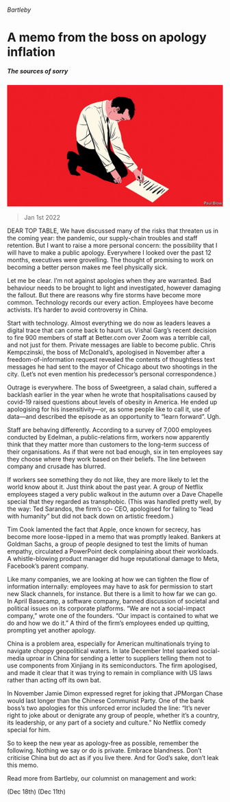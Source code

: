 ###### Bartleby

# A memo from the boss on apology inflation 

##### The sources of sorry 

![image](images/20220101_WBD002_0.jpg) 

> Jan 1st 2022 

DEAR TOP TABLE, We have discussed many of the risks that threaten us in the coming year: the pandemic, our supply-chain troubles and staff retention. But I want to raise a more personal concern: the possibility that I will have to make a public apology. Everywhere I looked over the past 12 months, executives were grovelling. The thought of promising to work on becoming a better person makes me feel physically sick.

Let me be clear. I’m not against apologies when they are warranted. Bad behaviour needs to be brought to light and investigated, however damaging the fallout. But there are reasons why fire storms have become more common. Technology records our every action. Employees have become activists. It’s harder to avoid controversy in China.


Start with technology. Almost everything we do now as leaders leaves a digital trace that can come back to haunt us. Vishal Garg’s recent decision to fire 900 members of staff at Better.com over Zoom was a terrible call, and not just for them. Private messages are liable to become public. Chris Kempczinski, the boss of McDonald’s, apologised in November after a freedom-of-information request revealed the contents of thoughtless text messages he had sent to the mayor of Chicago about two shootings in the city. (Let’s not even mention his predecessor’s personal correspondence.)

Outrage is everywhere. The boss of Sweetgreen, a salad chain, suffered a backlash earlier in the year when he wrote that hospitalisations caused by covid-19 raised questions about levels of obesity in America. He ended up apologising for his insensitivity—or, as some people like to call it, use of data—and described the episode as an opportunity to “learn forward”. Ugh.

Staff are behaving differently. According to a survey of 7,000 employees conducted by Edelman, a public-relations firm, workers now apparently think that they matter more than customers to the long-term success of their organisations. As if that were not bad enough, six in ten employees say they choose where they work based on their beliefs. The line between company and crusade has blurred.

If workers see something they do not like, they are more likely to let the world know about it. Just think about the past year. A group of Netflix employees staged a very public walkout in the autumn over a Dave Chapelle special that they regarded as transphobic. (This was handled pretty well, by the way: Ted Sarandos, the firm’s co- CEO, apologised for failing to “lead with humanity” but did not back down on artistic freedom.)

Tim Cook lamented the fact that Apple, once known for secrecy, has become more loose-lipped in a memo that was promptly leaked. Bankers at Goldman Sachs, a group of people designed to test the limits of human empathy, circulated a PowerPoint deck complaining about their workloads. A whistle-blowing product manager did huge reputational damage to Meta, Facebook’s parent company.

Like many companies, we are looking at how we can tighten the flow of information internally: employees may have to ask for permission to start new Slack channels, for instance. But there is a limit to how far we can go. In April Basecamp, a software company, banned discussion of societal and political issues on its corporate platforms. “We are not a social-impact company,” wrote one of the founders. “Our impact is contained to what we do and how we do it.” A third of the firm’s employees ended up quitting, prompting yet another apology.

China is a problem area, especially for American multinationals trying to navigate choppy geopolitical waters. In late December Intel sparked social-media uproar in China for sending a letter to suppliers telling them not to use components from Xinjiang in its semiconductors. The firm apologised, and made it clear that it was trying to remain in compliance with US laws rather than acting off its own bat.

In November Jamie Dimon expressed regret for joking that JPMorgan Chase would last longer than the Chinese Communist Party. One of the bank boss’s two apologies for this unforced error included the line: “It’s never right to joke about or denigrate any group of people, whether it’s a country, its leadership, or any part of a society and culture.” No Netflix comedy special for him.

So to keep the new year as apology-free as possible, remember the following. Nothing we say or do is private. Embrace blandness. Don’t criticise China but do act as if you live there. And for God’s sake, don’t leak this memo.

Read more from Bartleby, our columnist on management and work:

 (Dec 18th) (Dec 11th)


